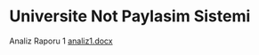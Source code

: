 # Universite Not Paylasim Sistemi

Analiz Raporu 1
[analiz1.docx](https://github.com/berkanackgz/University-Note-Sharing-System/files/8119321/analiz1.docx)
